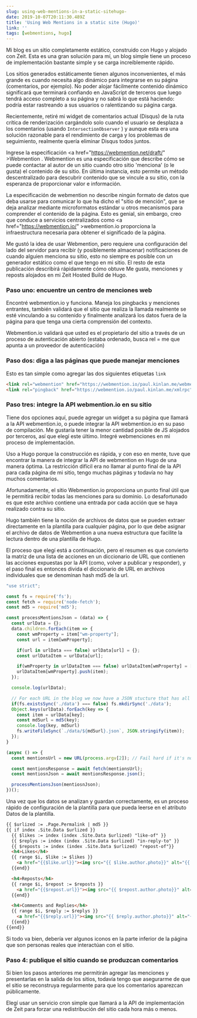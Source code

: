 ```yaml
---
slug: using-web-mentions-in-a-static-sitehugo-
date: 2019-10-07T20:11:30.489Z
title: 'Using Web Mentions in a static site (Hugo)'
link: ''
tags: [webmentions, hugo]
---
```


Mi blog es un sitio completamente estático, construido con Hugo y alojado con Zeit. Esta es una gran solución para mí, un blog simple tiene un proceso de implementación bastante simple y se carga increíblemente rápido.

Los sitios generados estáticamente tienen algunos inconvenientes, el más grande es cuando necesita algo dinámico para integrarse en su página (comentarios, por ejemplo). No poder alojar fácilmente contenido dinámico significará que terminará confiando en JavaScript de terceros que luego tendrá acceso completo a su página y no sabrá lo que está haciendo: podría estar rastreando a sus usuarios o ralentizando su página carga.

Recientemente, retiré mi widget de comentarios actual (Disqus) de la ruta crítica de renderización cargándolo solo cuando el usuario se desplaza a los comentarios (usando `IntersectionObserver` ) y aunque esta era una solución razonable para el rendimiento de carga y los problemas de seguimiento, realmente quería eliminar Disqus todos juntos.

Ingrese la especificación <a <span class="notranslate">href=&quot;https://webmention.net/draft/&quot; &gt;Webmention</a> . Webmention es una especificación que describe cómo se puede contactar al autor de un sitio cuando otro sitio &#39;menciona&#39; (o le gusta) el contenido de su sitio. En última instancia, esto permite un método descentralizado para descubrir contenido que se vincule a su sitio, con la esperanza de proporcionar valor e información.

La especificación de webmention no describe ningún formato de datos que deba usarse para comunicar lo que ha dicho el &quot;sitio de mención&quot;, que se deja analizar mediante microformatos estándar u otros mecanismos para comprender el contenido de la página. Esto es genial, sin embargo, creo que conduce a servicios centralizados como <a <span class="notranslate">href=&quot;https://webmention.io/&quot; &gt;webmention.io</a> proporciona la infraestructura necesaria para obtener el significado de la página.

Me gustó la idea de usar Webmention, pero requiere una configuración del lado del servidor para recibir (y posiblemente almacenar) notificaciones de cuando alguien menciona su sitio, esto no siempre es posible con un generador estático como el que tengo en mi sitio. El resto de esta publicación describirá rápidamente cómo obtuve Me gusta, menciones y reposts alojados en mi Zeit Hosted Build de Hugo.

### Paso uno: encuentre un centro de menciones web

Encontré webmention.io y funciona. Maneja los pingbacks y menciones entrantes, también validará que el sitio que realiza la llamada realmente se esté vinculando a su contenido y finalmente analizará los datos fuera de la página para que tenga una cierta comprensión del contexto.

Webmention.io validará que usted es el propietario del sitio a través de un proceso de autenticación abierto (estaba ordenado, busca rel = me que apunta a un proveedor de autenticación)

### Paso dos: diga a las páginas que puede manejar menciones

Esto es tan simple como agregar las dos siguientes etiquetas `link`

```html
<link rel="webmention" href="https://webmention.io/paul.kinlan.me/webmention">
<link rel="pingback" href="https://webmention.io/paul.kinlan.me/xmlrpc">
```

### Paso tres: integre la API webmention.io en su sitio

Tiene dos opciones aquí, puede agregar un widget a su página que llamará a la API webmention.io, o puede integrar la API webmention.io en su paso de compilación. Me gustaría tener la menor cantidad posible de JS alojados por terceros, así que elegí este último. Integré webmenciones en mi proceso de implementación.

Uso a Hugo porque la construcción es rápida, y con eso en mente, tuve que encontrar la manera de integrar la API de webmention en Hugo de una manera óptima. La restricción difícil era no llamar al punto final de la API para cada página de mi sitio, tengo muchas páginas y todavía no hay muchos comentarios.

Afortunadamente, el sitio Webmention.io proporciona un punto final útil que le permitirá recibir todas las menciones para su dominio. Lo desafortunado es que este archivo contiene una entrada por cada acción que se haya realizado contra su sitio.

Hugo también tiene la noción de archivos de datos que se pueden extraer directamente en la plantilla para cualquier página, por lo que debe asignar el archivo de datos de Webmention a una nueva estructura que facilite la lectura dentro de una plantilla de Hugo.

El proceso que elegí está a continuación, pero el resumen es que convierto la matriz de una lista de acciones en un diccionario de URL que contienen las acciones expuestas por la API (como, volver a publicar y responder), y el paso final es entonces divida el diccionario de URL en archivos individuales que se denominan hash md5 de la url.

```javascript
"use strict";

const fs = require('fs');
const fetch = require('node-fetch');
const md5 = require('md5');

const processMentionsJson = (data) => {
  const urlData = {};
  data.children.forEach(item => {
    const wmProperty = item["wm-property"];
    const url = item[wmProperty];

    if(url in urlData === false) urlData[url] = {};
    const urlDataItem = urlData[url];

    if(wmProperty in urlDataItem === false) urlDataItem[wmProperty] = [];
    urlDataItem[wmProperty].push(item);
  });

  console.log(urlData);

  // For each URL in the blog we now have a JSON stucture that has all the like, mentions and reposts
  if(fs.existsSync('./data') === false) fs.mkdirSync('./data');
  Object.keys(urlData).forEach(key => {
    const item = urlData[key];
    const md5url = md5(key);
    console.log(key, md5url)
    fs.writeFileSync(`./data/${md5url}.json`, JSON.stringify(item));
  });
}

(async () => {
  const mentionsUrl = new URL(process.argv[2]); // Fail hard if it's not a uRL

  const mentionsResponse = await fetch(mentionsUrl);
  const mentiosnJson = await mentionsResponse.json();

  processMentionsJson(mentiosnJson);
})();
```

Una vez que los datos se analizan y guardan correctamente, es un proceso rápido de configuración de la plantilla para que pueda leerse en el atributo Datos de la plantilla.

```html
{{ $urlized := .Page.Permalink | md5 }}
{{ if index .Site.Data $urlized }}
  {{ $likes := index (index .Site.Data $urlized) "like-of" }}
  {{ $replys := index (index .Site.Data $urlized) "in-reply-to" }}
  {{ $reposts := index (index .Site.Data $urlized) "repost-of"}}
  <h4>Likes</h4>
  {{ range $i, $like := $likes }}
    <a href="{{$like.url}}"><img src="{{ $like.author.photo}}" alt="{{ $like.author.name }}" class="profile photo"></a>
  {{end}}

  <h4>Reposts</h4>
  {{ range $i, $repost := $reposts }}
    <a href="{{$repost.url}}"><img src="{{ $repost.author.photo}}" alt="{{ $repost.author.name }}" class="profile photo"></a>
  {{end}}

  <h4>Comments and Replies</h4>
  {{ range $i, $reply := $replys }}
    <a href="{{$reply.url}}"><img src="{{ $reply.author.photo}}" alt="{{ $reply.author.name }}" class="profile photo"></a>
  {{end}}
{{end}}
```

Si todo va bien, debería ver algunos iconos en la parte inferior de la página que son personas reales que interactúan con el sitio.

### Paso 4: publique el sitio cuando se produzcan comentarios

Si bien los pasos anteriores me permitirán agregar las menciones y presentarlas en la salida de los sitios, todavía tengo que asegurarme de que el sitio se reconstruya regularmente para que los comentarios aparezcan públicamente.

Elegí usar un servicio cron simple que llamará a la API de implementación de Zeit para forzar una redistribución del sitio cada hora más o menos.
